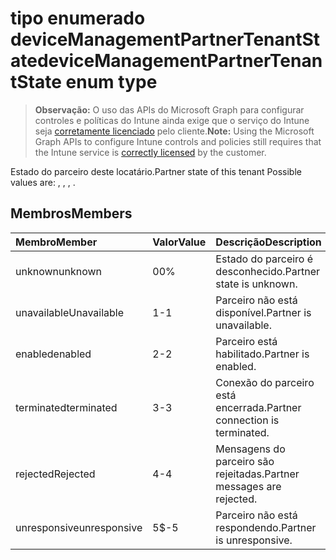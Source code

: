 # <a name="devicemanagementpartnertenantstate-enum-type"></a><span data-ttu-id="18ae4-101">tipo enumerado deviceManagementPartnerTenantState</span><span class="sxs-lookup"><span data-stu-id="18ae4-101">deviceManagementPartnerTenantState enum type</span></span>

> <span data-ttu-id="18ae4-102">**Observação:** O uso das APIs do Microsoft Graph para configurar controles e políticas do Intune ainda exige que o serviço do Intune seja [corretamente licenciado](https://go.microsoft.com/fwlink/?linkid=839381) pelo cliente.</span><span class="sxs-lookup"><span data-stu-id="18ae4-102">**Note:** Using the Microsoft Graph APIs to configure Intune controls and policies still requires that the Intune service is [correctly licensed](https://go.microsoft.com/fwlink/?linkid=839381) by the customer.</span></span>

<span data-ttu-id="18ae4-103">Estado do parceiro deste locatário.</span><span class="sxs-lookup"><span data-stu-id="18ae4-103">Partner state of this tenant Possible values are: , , , .</span></span>
## <a name="members"></a><span data-ttu-id="18ae4-104">Membros</span><span class="sxs-lookup"><span data-stu-id="18ae4-104">Members</span></span>
|<span data-ttu-id="18ae4-105">Membro</span><span class="sxs-lookup"><span data-stu-id="18ae4-105">Member</span></span>|<span data-ttu-id="18ae4-106">Valor</span><span class="sxs-lookup"><span data-stu-id="18ae4-106">Value</span></span>|<span data-ttu-id="18ae4-107">Descrição</span><span class="sxs-lookup"><span data-stu-id="18ae4-107">Description</span></span>|
|:---|:---|:---|
|<span data-ttu-id="18ae4-108">unknown</span><span class="sxs-lookup"><span data-stu-id="18ae4-108">unknown</span></span>|<span data-ttu-id="18ae4-109">0</span><span class="sxs-lookup"><span data-stu-id="18ae4-109">0%</span></span>|<span data-ttu-id="18ae4-110">Estado do parceiro é desconhecido.</span><span class="sxs-lookup"><span data-stu-id="18ae4-110">Partner state is unknown.</span></span>|
|<span data-ttu-id="18ae4-111">unavailable</span><span class="sxs-lookup"><span data-stu-id="18ae4-111">Unavailable</span></span>|<span data-ttu-id="18ae4-112">1</span><span class="sxs-lookup"><span data-stu-id="18ae4-112">-1</span></span>|<span data-ttu-id="18ae4-113">Parceiro não está disponível.</span><span class="sxs-lookup"><span data-stu-id="18ae4-113">Partner is unavailable.</span></span>|
|<span data-ttu-id="18ae4-114">enabled</span><span class="sxs-lookup"><span data-stu-id="18ae4-114">enabled</span></span>|<span data-ttu-id="18ae4-115">2</span><span class="sxs-lookup"><span data-stu-id="18ae4-115">-2</span></span>|<span data-ttu-id="18ae4-116">Parceiro está habilitado.</span><span class="sxs-lookup"><span data-stu-id="18ae4-116">Partner is enabled.</span></span>|
|<span data-ttu-id="18ae4-117">terminated</span><span class="sxs-lookup"><span data-stu-id="18ae4-117">terminated</span></span>|<span data-ttu-id="18ae4-118">3</span><span class="sxs-lookup"><span data-stu-id="18ae4-118">-3</span></span>|<span data-ttu-id="18ae4-119">Conexão do parceiro está encerrada.</span><span class="sxs-lookup"><span data-stu-id="18ae4-119">Partner connection is terminated.</span></span>|
|<span data-ttu-id="18ae4-120">rejected</span><span class="sxs-lookup"><span data-stu-id="18ae4-120">Rejected</span></span>|<span data-ttu-id="18ae4-121">4</span><span class="sxs-lookup"><span data-stu-id="18ae4-121">-4</span></span>|<span data-ttu-id="18ae4-122">Mensagens do parceiro são rejeitadas.</span><span class="sxs-lookup"><span data-stu-id="18ae4-122">Partner messages are rejected.</span></span>|
|<span data-ttu-id="18ae4-123">unresponsive</span><span class="sxs-lookup"><span data-stu-id="18ae4-123">unresponsive</span></span>|<span data-ttu-id="18ae4-124">5</span><span class="sxs-lookup"><span data-stu-id="18ae4-124">$-5</span></span>|<span data-ttu-id="18ae4-125">Parceiro não está respondendo.</span><span class="sxs-lookup"><span data-stu-id="18ae4-125">Partner is unresponsive.</span></span>|








